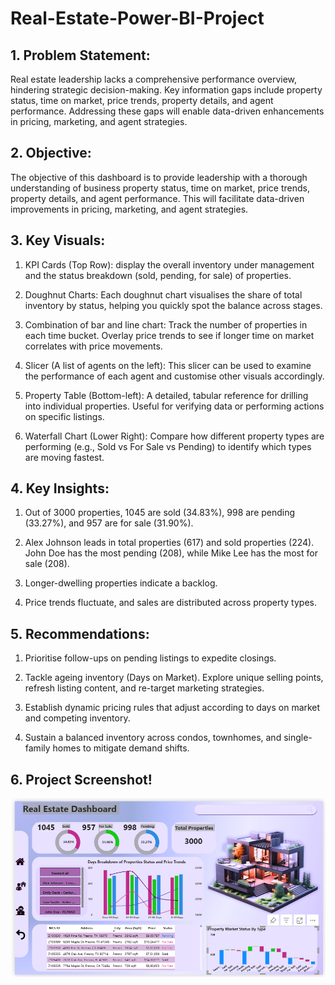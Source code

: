 # Real-Estate-Power-BI-Project

## 1. Problem Statement:

Real estate leadership lacks a comprehensive performance overview, hindering strategic decision-making. Key information gaps include property status, time on market, price trends, property details, and agent performance. Addressing these gaps will enable data-driven enhancements in pricing, marketing, and agent strategies.

## 2. Objective:

The objective of this dashboard is to provide leadership with a thorough understanding of business property status, time on market, price trends, property details, and agent performance. This will facilitate data-driven improvements in pricing, marketing, and agent strategies.

## 3. Key Visuals:

1.	KPI Cards (Top Row): display the overall inventory under management and the status breakdown (sold, pending, for sale) of properties.
	
2.	Doughnut Charts: Each doughnut chart visualises the share of total inventory by status, helping you quickly spot the balance across stages.
	
3.	Combination of bar and line chart: Track the number of properties in each time bucket. Overlay price trends to see if longer time on market correlates with price movements.
   
4.	Slicer (A list of agents on the left): This slicer can be used to examine the performance of each agent and customise other visuals accordingly.
   
5.	Property Table (Bottom-left): A detailed, tabular reference for drilling into individual properties. Useful for verifying data or performing actions on specific listings.
    
6.	Waterfall Chart (Lower Right): Compare how different property types are performing (e.g., Sold vs For Sale vs Pending) to identify which types are moving fastest.

## 4. Key Insights:

1.	Out of 3000 properties, 1045 are sold (34.83%), 998 are pending (33.27%), and 957 are for sale (31.90%).
      
2.	Alex Johnson leads in total properties (617) and sold properties (224). John Doe has the most pending (208), while Mike Lee has the most for sale (208).
   
3.  Longer-dwelling properties indicate a backlog.
   
4. Price trends fluctuate, and sales are distributed across property types.

## 5. Recommendations:

1.	Prioritise follow-ups on pending listings to expedite closings.
   
2.	Tackle ageing inventory (Days on Market). Explore unique selling points, refresh listing content, and re-target marketing strategies.
	
3.	Establish dynamic pricing rules that adjust according to days on market and competing inventory.
	
4.	Sustain a balanced inventory across condos, townhomes, and single-family homes to mitigate demand shifts.

## 6. Project Screenshot!
   ![Dashboard Screeshot](https://github.com/Ujjwal-Mishra0807/Real-Estate-Power-BI-Project/blob/main/Dashboard%20Screenshots/Real%20Estate.png)





